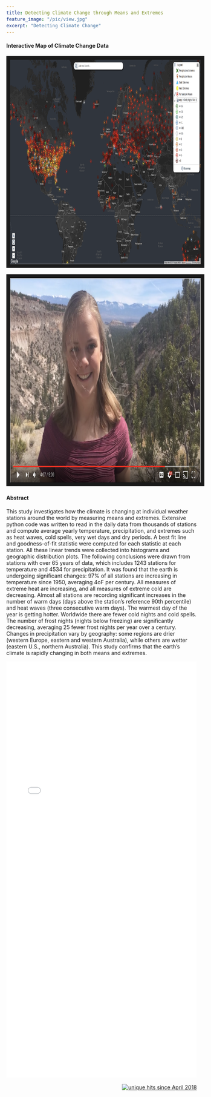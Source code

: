 ```yaml
---
title: Detecting Climate Change through Means and Extremes
feature_image: "/pic/view.jpg"
excerpt: "Detecting Climate Change"
---
```



#### Interactive Map of Climate Change Data
 
<a href="https://maps.espatial.com/maps/_Climate-Change/pages/map.jsp?geoMapId=172214&TENANT_ID=157115"
 target="_blank"><img src="/pic/interactive_map.png" 
alt="Check out my interactive map" width="720" height="540" border="10" /></a>


<a href="https://www.youtube.com/watch?v=mOaMySxYeNE&"
 target="_blank"><img src="/pic/detecting_cc_video.png" 
alt="Watch a video Describing my Project" width="720" height="540" border="10" /></a>

#### Abstract

This study investigates how the climate is changing at individual weather stations around the world by measuring means and extremes. Extensive python code was written to read in the daily data from thousands of stations and compute average yearly temperature, precipitation, and extremes such as heat waves, cold spells, very wet days and dry periods. A best fit line and goodness-of-fit statistic were computed for each statistic at each station. All these linear trends were collected into histograms and geographic distribution plots. The following conclusions were drawn from stations with over 65 years of data, which includes 1243 stations for temperature and 4534 for precipitation. It was found that the earth is undergoing significant changes: 97% of all stations are increasing in temperature since 1950, averaging 4oF per century. All measures of extreme heat are increasing, and all measures of extreme cold are decreasing. Almost all stations are recording significant increases in the number of warm days (days above the station’s reference 90th percentile) and heat waves (three consecutive warm days). The warmest day of the year is getting hotter. Worldwide there are fewer cold nights and cold spells. The number of frost nights (nights below freezing) are significantly decreasing, averaging 25 fewer frost nights per year over a century. Changes in precipitation vary by geography: some regions are drier (western Europe, eastern and western Australia), while others are wetter (eastern U.S., northern Australia). This study confirms that the earth’s climate is rapidly changing in both means and extremes.




<object data="/pdf/PetersenLillian2016nmas.pdf" tyse="application/pdf" width="100%" height="1100">
<iframe src="/pdf/PetersenLillian2016nmas.pdf" width="100%" height="1100" style="border: none;">
This browser does not support PDFs. Please download the PDF to view it: <a href="/pdf/PetersenLillian2016nmas.pdf">Download PDF</a>
</iframe>
</object>

<p align="right">
<a href="http://www.hitwebcounter.com">
<img src="http://hitwebcounter.com/counter/counter.php?page=6931330&style=0006&nbdigits=5&type=ip&initCount=0" title="unique hits since April 2018" border="0" ></a>
